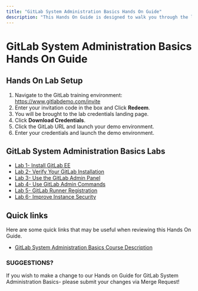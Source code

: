 ```yaml
---
title: "GitLab System Administration Basics Hands On Guide"
description: "This Hands On Guide is designed to walk you through the lab exercises used in the GitLab System Administration Basics course."
---
```


# GitLab System Administration Basics Hands On Guide


## Hands On Lab Setup

1. Navigate to the GitLab training environment: <https://www.gitlabdemo.com/invite>
2. Enter your invitation code in the box and Click **Redeem**.
3. You will be brought to the lab credentials landing page.
4. Click **Download Credentials**.
5. Click the GitLab URL and launch your demo environment.
6. Enter your credentials and launch the demo environment.

## GitLab System Administration Basics Labs
- [Lab 1- Install GitLab EE](/handbook/customer-success/professional-services-engineering/education-services/sysadminbasicshandson1.html)
- [Lab 2- Verify Your GitLab Installation](/handbook/customer-success/professional-services-engineering/education-services/sysadminbasicshandson2.html)
- [Lab 3- Use the GitLab Admin Panel](/handbook/customer-success/professional-services-engineering/education-services/sysadminbasicshandson3.html)
- [Lab 4- Use GitLab Admin Commands](/handbook/customer-success/professional-services-engineering/education-services/sysadminbasicshandson4.html)
- [Lab 5- GitLab Runner Registration](/handbook/customer-success/professional-services-engineering/education-services/sysadminbasicshandson5.html)
- [Lab 6- Improve Instance Security](/handbook/customer-success/professional-services-engineering/education-services/sysadminbasicshandson6.html)

## Quick links

Here are some quick links that may be useful when reviewing this Hands On Guide.

- [GitLab System Administration Basics Course Description](https://about.gitlab.com/services/education/admin/)

### SUGGESTIONS?

If you wish to make a change to our Hands on Guide for GitLab System Administration Basics- please submit your changes via Merge Request!

